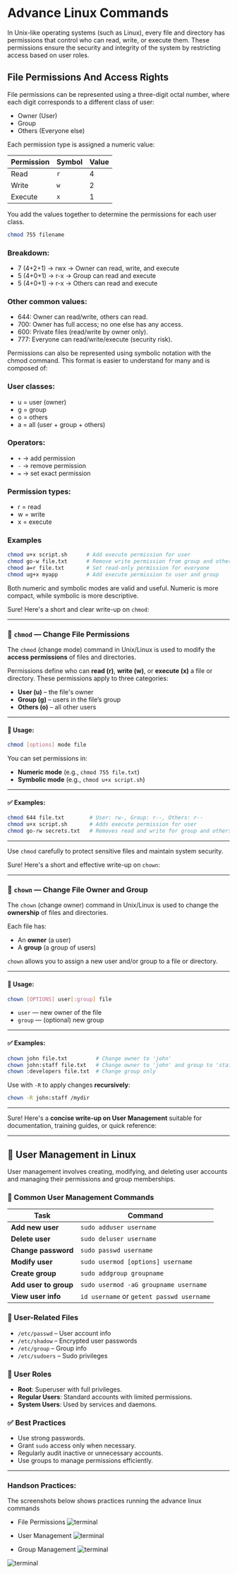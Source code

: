 # Advance Linux Commands

In Unix-like operating systems (such as Linux), every file and directory has permissions that control who can read, write, or execute them. These permissions ensure the security and integrity of the system by restricting access based on user roles.


## File Permissions And Access Rights

File permissions can be represented using a three-digit octal number, where each digit corresponds to a different class of user:

- Owner (User)
- Group
- Others (Everyone else)

Each permission type is assigned a numeric value:

| Permission | Symbol | Value |
|------------|--------|-------|
| Read       | `r`    | 4     |
| Write      | `w`    | 2     |
| Execute    | `x`    | 1     |

You add the values together to determine the permissions for each user class.

```bash
chmod 755 filename
```

### Breakdown:

- 7 (4+2+1) → rwx → Owner can read, write, and execute
- 5 (4+0+1) → r-x → Group can read and execute
- 5 (4+0+1) → r-x → Others can read and execute

### Other common values:

- 644: Owner can read/write, others can read.
- 700: Owner has full access; no one else has any access.
- 600: Private files (read/write by owner only).
- 777: Everyone can read/write/execute (security risk).

Permissions can also be represented using symbolic notation with the chmod command. This format is easier to understand for many and is composed of:

### User classes:

- u = user (owner)
- g = group
- o = others
- a = all (user + group + others)

### Operators:

- `+` → add permission
- `-` → remove permission
- `=` → set exact permission

### Permission types:

- r = read
- w = write
- x = execute

### Examples

```bash
chmod u+x script.sh      # Add execute permission for user
chmod go-w file.txt      # Remove write permission from group and others
chmod a=r file.txt       # Set read-only permission for everyone
chmod ug+x myapp         # Add execute permission to user and group
```

Both numeric and symbolic modes are valid and useful. Numeric is more compact, while symbolic is more descriptive.

Sure! Here's a short and clear write-up on `chmod`:

---

### 🔧 `chmod` — Change File Permissions

The `chmod` (change mode) command in Unix/Linux is used to modify the **access permissions** of files and directories.

Permissions define who can **read (r)**, **write (w)**, or **execute (x)** a file or directory. These permissions apply to three categories:

* **User (u)** – the file's owner
* **Group (g)** – users in the file’s group
* **Others (o)** – all other users

---

#### 📌 Usage:

```bash
chmod [options] mode file
```

You can set permissions in:

* **Numeric mode** (e.g., `chmod 755 file.txt`)
* **Symbolic mode** (e.g., `chmod u+x script.sh`)

---

#### ✅ Examples:

```bash
chmod 644 file.txt        # User: rw-, Group: r--, Others: r--
chmod u+x script.sh       # Adds execute permission for user
chmod go-rw secrets.txt   # Removes read and write for group and others
```

---

Use `chmod` carefully to protect sensitive files and maintain system security.


Sure! Here's a short and effective write-up on `chown`:

---

### 👤 `chown` — Change File Owner and Group

The `chown` (change owner) command in Unix/Linux is used to change the **ownership** of files and directories.

Each file has:

* An **owner** (a user)
* A **group** (a group of users)

`chown` allows you to assign a new user and/or group to a file or directory.

---

#### 📌 Usage:

```bash
chown [OPTIONS] user[:group] file
```

* `user` — new owner of the file
* `group` — (optional) new group

---

#### ✅ Examples:

```bash
chown john file.txt         # Change owner to 'john'
chown john:staff file.txt   # Change owner to 'john' and group to 'staff'
chown :developers file.txt  # Change group only
```

Use with `-R` to apply changes **recursively**:

```bash
chown -R john:staff /mydir
```

---

Sure! Here's a **concise write-up on User Management** suitable for documentation, training guides, or quick reference:

---

## 👤 User Management in Linux

User management involves creating, modifying, and deleting user accounts and managing their permissions and group memberships.

### 🔧 Common User Management Commands

| Task                  | Command                                   |
| --------------------- | ----------------------------------------- |
| **Add new user**      | `sudo adduser username`                   |
| **Delete user**       | `sudo deluser username`                   |
| **Change password**   | `sudo passwd username`                    |
| **Modify user**       | `sudo usermod [options] username`         |
| **Create group**      | `sudo addgroup groupname`                 |
| **Add user to group** | `sudo usermod -aG groupname username`     |
| **View user info**    | `id username` or `getent passwd username` |

### 📁 User-Related Files

* `/etc/passwd` – User account info
* `/etc/shadow` – Encrypted user passwords
* `/etc/group` – Group info
* `/etc/sudoers` – Sudo privileges

### 🔐 User Roles

* **Root**: Superuser with full privileges.
* **Regular Users**: Standard accounts with limited permissions.
* **System Users**: Used by services and daemons.

### ✅ Best Practices

* Use strong passwords.
* Grant `sudo` access only when necessary.
* Regularly audit inactive or unnecessary accounts.
* Use groups to manage permissions efficiently.

---


### Handson Practices:

The screenshots below shows practices running the advance linux commands

- File Permissions
![terminal](images/terminal1.png)

- User Management
![terminal](images/terminal2.png)

- Group Management
![terminal](images/terminal3.png)

![terminal](images/terminal4.png)
